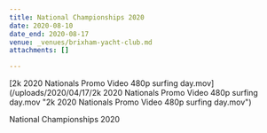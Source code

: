 ```yaml
---
title: National Championships 2020
date: 2020-08-10
date_end: 2020-08-17
venue: _venues/brixham-yacht-club.md
attachments: []

---
```


[2k 2020 Nationals Promo Video 480p surfing day.mov](/uploads/2020/04/17/2k 2020 Nationals Promo Video 480p surfing day.mov "2k 2020 Nationals Promo Video 480p surfing day.mov")

National Championships 2020